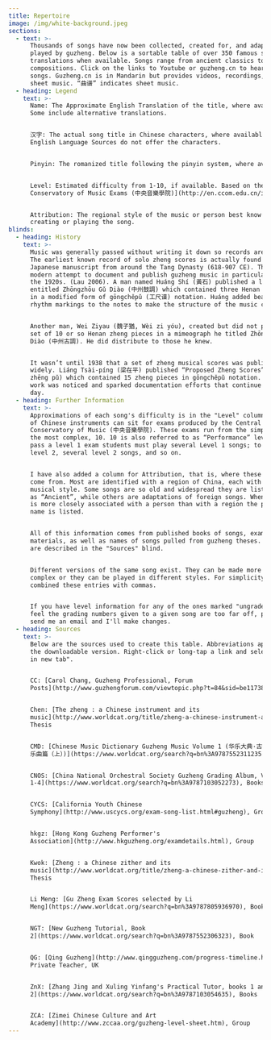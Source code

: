 ```yaml
---
title: Repertoire
image: /img/white-background.jpeg
sections:
  - text: >-
      Thousands of songs have now been collected, created for, and adapted to be
      played by guzheng. Below is a sortable table of over 350 famous songs with
      translations when available. Songs range from ancient classics to modern
      compositions. Click on the links to Youtube or guzheng.cn to hear the
      songs. Guzheng.cn is in Mandarin but provides videos, recordings, and
      sheet music. “曲谱” indicates sheet music.
  - heading: Legend
    text: >-
      Name: The Approximate English Translation of the title, where available.
      Some include alternative translations.


      汉字: The actual song title in Chinese characters, where available. Some
      English Language Sources do not offer the characters.


      Pinyin: The romanized title following the pinyin system, where available.


      Level: Estimated difficulty from 1-10, if available. Based on the [Central
      Conservatory of Music Exams (中央音樂學院)](http://en.ccom.edu.cn/index.shtml).


      Attribution: The regional style of the music or person best know for
      creating or playing the song.
blinds:
  - heading: History
    text: >-
      Music was generally passed without writing it down so records are scarce.
      The earliest known record of solo zheng scores is actually found in a
      Japanese manuscript from around the Tang Dynasty (618-907 CE). The first
      modern attempt to document and publish guzheng music in particular came in
      the 1920s. (Lau 2006). A man named Huáng Shí (黃石) published a lithograph
      entitled Zhōngzhōu Gǔ Diào (中州鼓調) which contained three Henan zheng pieces
      in a modified form of gōngchěpǔ (工尺谱) notation. Huáng added beat and
      rhythm markings to the notes to make the structure of the music clearer.


      Another man, Wei Ziyau (魏子猶, Wèi zi yóu), created but did not publish a
      set of 10 or so Henan zheng pieces in a mimeograph he titled Zhōngzhōu Gǔ
      Diào (中州古調). He did distribute to those he knew.


      It wasn’t until 1938 that a set of zheng musical scores was published
      widely. Liáng Tsài-píng (梁在平) published “Proposed Zheng Scores” (擬箏譜, Nǐ
      zhēng pǔ) which contained 15 zheng pieces in gōngchěpǔ notation. Liáng’s
      work was noticed and sparked documentation efforts that continue to this
      day.
  - heading: Further Information
    text: >-
      Approximations of each song's difficulty is in the "Level" column. Players
      of Chinese instruments can sit for exams produced by the Central
      Conservatory of Music (中央音樂學院). These exams run from the simplest, 1, to
      the most complex, 10. 10 is also referred to as “Performance” level. To
      pass a level 1 exam students must play several Level 1 songs; to pass
      level 2, several level 2 songs, and so on.


      I have also added a column for Attribution, that is, where these songs
      come from. Most are identified with a region of China, each with its own
      musical style. Some songs are so old and widespread they are listed only
      as “Ancient”, while others are adaptations of foreign songs. When a song
      is more closely associated with a person than with a region the person’s
      name is listed.


      All of this information comes from published books of songs, exam
      materials, as well as names of songs pulled from guzheng theses. Sources
      are described in the "Sources" blind. 


      Different versions of the same song exist. They can be made more or less
      complex or they can be played in different styles. For simplicity I have
      combined these entries with commas.


      If you have level information for any of the ones marked "ungraded" or you
      feel the grading numbers given to a given song are too far off, please
      send me an email and I'll make changes.
  - heading: Sources
    text: >-
      Below are the sources used to create this table. Abbreviations appear in
      the downloadable version. Right-click or long-tap a link and select "Open
      in new tab".


      CC: [Carol Chang, Guzheng Professional, Forum
      Posts](http://www.guzhengforum.com/viewtopic.php?t=84&sid=be11738255c3b4113b66fc85c7d3294d)


      Chen: [The zheng : a Chinese instrument and its
      music](http://www.worldcat.org/title/zheng-a-chinese-instrument-and-its-music/oclc/1015421555&referer=brief_results),
      Thesis


      CMD: [Chinese Music Dictionary Guzheng Music Volume 1 (华乐大典·古筝卷
      乐曲篇（上）)](https://www.worldcat.org/search?q=bn%3A9787552311235), Book


      CNOS: [China National Orchestral Society Guzheng Grading Album, Vol
      1-4](https://www.worldcat.org/search?q=bn%3A9787103052273), Books


      CYCS: [California Youth Chinese
      Symphony](http://www.uscycs.org/exam-song-list.html#guzheng), Group


      hkgz: [Hong Kong Guzheng Performer's
      Association](http://www.hkguzheng.org/examdetails.html), Group


      Kwok: [Zheng : a Chinese zither and its
      music](http://www.worldcat.org/title/zheng-a-chinese-zither-and-its-music/oclc/918500554&referer=brief_results),
      Thesis


      Li Meng: [Gu Zheng Exam Scores selected by Li
      Meng](https://www.worldcat.org/search?q=bn%3A9787805936970), Book


      NGT: [New Guzheng Tutorial, Book
      2](https://www.worldcat.org/search?q=bn%3A9787552306323), Book


      QG: [Qing Guzheng](http://www.qingguzheng.com/progress-timeline.html),
      Private Teacher, UK


      ZnX: [Zhang Jing and Xuling Yinfang's Practical Tutor, books 1 and
      2](https://www.worldcat.org/search?q=bn%3A9787103054635), Books


      ZCA: [Zimei Chinese Culture and Art
      Academy](http://www.zccaa.org/guzheng-level-sheet.htm), Group
---
```


